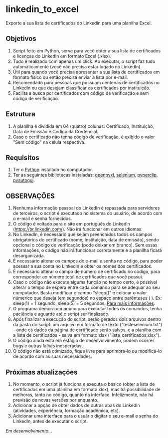 # linkedin_to_excel
Exporte a sua lista de certificados do Linkedin para uma planilha Excel.

## Objetivos
1. Script feito em Python, serve para você obter a sua lista de certificados e licenças do LinkedIn em formato Excel (.xlsx).
2. Tudo é realizado com apenas um click. Ao executar, o script faz tudo automaticamente (você não precisa estar logado no LinkedIn).  
3. Útil para quando você precisa apresentar a sua lista de certificados em formato físico ou então precisa enviar a lista por e-mail.
4. Recomendado para pessoas que possuam centenas de certificados no LinkedIn ou que desejam classificar os certificados por instituição.
5. Facilita a busca por certificados com código de verificação e sem código de verificação.

## Estrutura
1. A planilha é dividida em 04 (quatro) colunas: Certificado, Instituição, Data de Emissão e Código da Credencial.
2. Caso o certificado não tenha código de verificação, é exibido o valor "Sem código" na célula respectiva.

## Requisitos
1. Ter o [Python](https://www.python.org/downloads/) instalado no computador.
2. Ter as seguintes bibliotecas instaladas: [openpyxl](https://openpyxl.readthedocs.io/en/stable/), [selenium](https://selenium-python.readthedocs.io/), [pyperclip](https://pypi.org/project/pyperclip/), [pyautogui](https://pyautogui.readthedocs.io/en/latest/).

## OBSERVAÇÕES
1. Nenhuma informação pessoal do LinkedIn é repassada para servidores de terceiros, o script é executado no sistema do usuário, de acordo com o e-mail e senha fornecidos.
2. O código é voltado para o site em português do LinkedIn (https://br.linkedin.com/). Não irá funcionar em outros idiomas.
3. No LinkedIn, é necessário que sejam preenchidos todos os campos obrigatórios do certificado (nome, instituição, data de emissão), sendo opcional o código de verificação (pode deixar em branco). Sem essas informações, o código não irá funcionar corretamente e a planilha ficará desorganizada.
4. É necessário alterar os campos de e-mail e senha no código, para poder acessar a sua conta no Linkedin e obter os nomes dos certificados.
5. É necessário alterar o campo de número de certificado no código, para corresponder ao número total de certificados que você possui.
6. Caso o código não execute alguma função no tempo certo, é possível alterar o tempo de espera entre cada comando para se adequar ao seu computador. Basta modificar o campo "sleep()" e colocar o valor númerico que deseja (em segundos) no espaço entre parênteses ( ). Ex: sleep(1) = 1 segundo, sleep(5) = 5 segundos. [Para mais informações](https://realpython.com/python-sleep/).
7. O programa demora um pouco para executar todos os comandos, tenha paciência e aguarde até o script ser finalizado.
8. Após finalizar a execução do script, serão gerados dois arquivos dentro da pasta do script: um arquivo em formato de texto ("testeselenium.txt") - onde os dados da página de certificado serão salvos, e a planilha com a lista de certificados - salva em formato xlsx ("lista_certificados.xlsx").
9. O código ainda está em estágio de desenvolvimento, podem ocorrer bugs e outras falhas inesperadas.
10. O código não está otimizado, fique livre para aprimorá-lo ou modificá-lo de acordo com as suas necessidades.

## Próximas atualizações
1. No momento, o script já funciona e executa o básico (obter a lista de certificados em uma planilha em formato xlsx), mas há possibilidade de melhoras, tanto no código, quanto na interface. Infelizmente, não há previsão de novas versões por enquanto.
2. Adicionar a opção de obter dados de outras abas do LinkedIn (atividades, experiência, formação acadêmica, etc).
3. Adicionar uma interface para o usuário digitar o seu e-mail e senha do LinkedIn, antes de executar o script.

*Em desenvolvimento...*
